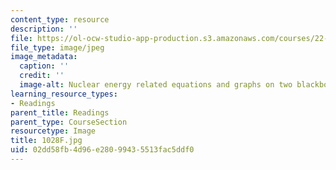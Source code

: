 ```yaml
---
content_type: resource
description: ''
file: https://ol-ocw-studio-app-production.s3.amazonaws.com/courses/22-01-introduction-to-nuclear-engineering-and-ionizing-radiation-fall-2016/02dd58fb4d96e28099435513fac5ddf0_1028F.jpg
file_type: image/jpeg
image_metadata:
  caption: ''
  credit: ''
  image-alt: Nuclear energy related equations and graphs on two blackboards.
learning_resource_types:
- Readings
parent_title: Readings
parent_type: CourseSection
resourcetype: Image
title: 1028F.jpg
uid: 02dd58fb-4d96-e280-9943-5513fac5ddf0
---
```

